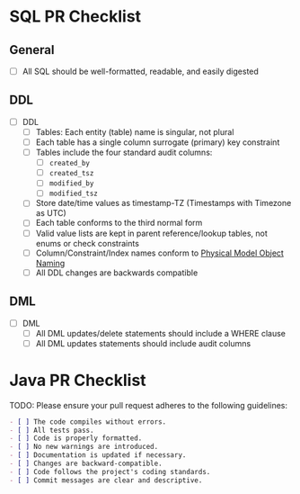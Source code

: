 # SQL PR Checklist

## General
- [ ] All SQL should be well-formatted, readable, and easily digested

## DDL
- [ ] DDL
    - [ ] Tables: Each entity (table) name is singular, not plural
    - [ ] Each table has a single column surrogate (primary) key constraint
    - [ ] Tables include the four standard audit columns:
        - [ ] `created_by`
        - [ ] `created_tsz`
        - [ ] `modified_by`
        - [ ] `modified_tsz`
    - [ ] Store date/time values as timestamp-TZ (Timestamps with Timezone as UTC)
    - [ ] Each table conforms to the third normal form
    - [ ] Valid value lists are kept in parent reference/lookup tables, not enums or check constraints
    - [ ] Column/Constraint/Index names conform to [Physical Model Object Naming](https://confluence.octanner.com/confluence/display/DATA/Physical+Model+Object+Naming#PhysicalModelObjectNaming-Column)
    - [ ] All DDL changes are backwards compatible

## DML
- [ ] DML
    - [ ] All DML updates/delete statements should include a WHERE clause
    - [ ] All DML updates statements should include audit columns

# Java PR Checklist

TODO: Please ensure your pull request adheres to the following guidelines:

```markdown
- [ ] The code compiles without errors.
- [ ] All tests pass.
- [ ] Code is properly formatted.
- [ ] No new warnings are introduced.
- [ ] Documentation is updated if necessary.
- [ ] Changes are backward-compatible.
- [ ] Code follows the project's coding standards.
- [ ] Commit messages are clear and descriptive.
```